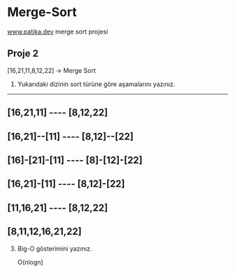 # Merge-Sort
www.patika.dev merge sort projesi

## Proje 2

[16,21,11,8,12,22] -> Merge Sort

1. Yukarıdaki dizinin sort türüne göre aşamalarını yazınız.

---------
  [16,21,11]    ----       [8,12,22]
---------
 [16,21]--[11]  ----     [8,12]--[22]
---------
[16]-[21]-[11]  ----   [8]-[12]-[22]
---------
 [16,21]-[11]   ----   [8,12]-[22]
---------
  [11,16,21]    ----    [8,12,22]
---------
  [8,11,12,16,21,22]
------


3. Big-O gösterimini yazınız.

     O(nlogn]
